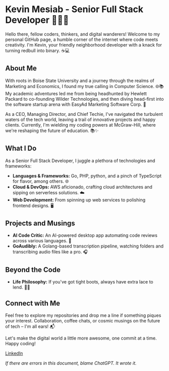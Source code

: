 # Kevin Mesiab - Senior Full Stack Developer 👨‍💻🚀

Hello there, fellow coders, thinkers, and digital wanderers! Welcome to my personal GitHub page, a humble corner of the internet where code meets creativity. I'm Kevin, your friendly neighborhood developer with a knack for turning redbull into binary. ☕💻

## About Me

With roots in Boise State University and a journey through the realms of Marketing and Economics, I found my true calling in Computer Science. 🌐📚 My academic adventures led me from being headhunted by Hewlett Packard to co-founding Wilder Technologies, and then diving head-first into the software startup arena with EasyAd Marketing Software Corp. 🚀

As a CEO, Managing Director, and Chief Techie, I've navigated the turbulent waters of the tech world, leaving a trail of innovative projects and happy clients. Currently, I'm wielding my coding powers at McGraw-Hill, where we're reshaping the future of education. 📚✨

## What I Do

As a Senior Full Stack Developer, I juggle a plethora of technologies and frameworks:

- **Languages & Frameworks:** Go, PHP, python, and a pinch of TypeScript for flavor, among others. 🌐
- **Cloud & DevOps:** AWS aficionado, crafting cloud architectures and sipping on serverless solutions. ☁️
- **Web Development:** From spinning up web services to polishing frontend designs. 🖥️

## Projects and Musings

- **AI Code Critic:** An AI-powered desktop app automating code reviews across various languages. 🤖
- **GoAudibly:** A Golang-based transcription pipeline, watching folders and transcribing audio files like a pro. 🎧

## Beyond the Code

- **Life Philosophy:** If you've got tight boots, always have extra lace to lend. 👢🌟

## Connect with Me

Feel free to explore my repositories and drop me a line if something piques your interest. Collaboration, coffee chats, or cosmic musings on the future of tech – I'm all ears! 📬

Let's make the digital world a little more awesome, one commit at a time. Happy coding!

[LinkedIn](www.linkedin.com/in/kmesiab)

_If there are errors in this document, blame ChatGPT.  It wrote it._
